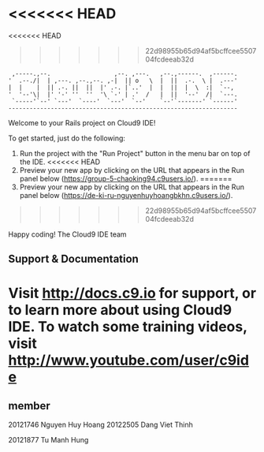 <<<<<<< HEAD
=======
<<<<<<< HEAD
>>>>>>> 22d98955b65d94af5bcffcee550704fcdeeab32d

     ,-----.,--.                  ,--. ,---.   ,--.,------.  ,------.
    '  .--./|  | ,---. ,--.,--. ,-|  || o   \  |  ||  .-.  \ |  .---'
    |  |    |  || .-. ||  ||  |' .-. |`..'  |  |  ||  |  \  :|  `--, 
    '  '--'\|  |' '-' ''  ''  '\ `-' | .'  /   |  ||  '--'  /|  `---.
     `-----'`--' `---'  `----'  `---'  `--'    `--'`-------' `------'
    ----------------------------------------------------------------- 


Welcome to your Rails project on Cloud9 IDE!

To get started, just do the following:

1. Run the project with the "Run Project" button in the menu bar on top of the IDE.
<<<<<<< HEAD
2. Preview your new app by clicking on the URL that appears in the Run panel below (https://group-5-chaoking94.c9users.io/).
=======
2. Preview your new app by clicking on the URL that appears in the Run panel below (https://de-ki-ru-nguyenhuyhoangbkhn.c9users.io/).
>>>>>>> 22d98955b65d94af5bcffcee550704fcdeeab32d

Happy coding!
The Cloud9 IDE team


## Support & Documentation

Visit http://docs.c9.io for support, or to learn more about using Cloud9 IDE. 
To watch some training videos, visit http://www.youtube.com/user/c9ide
=======

## member 
20121746    Nguyen Huy Hoang
20122505    Dang Viet Thinh


20121877    Tu Manh Hung